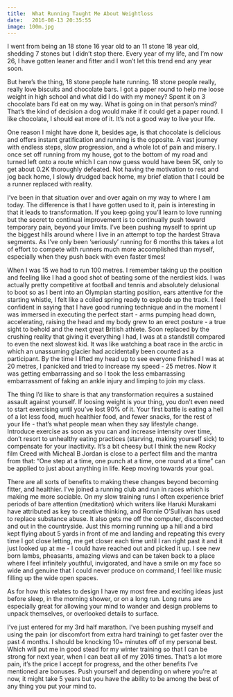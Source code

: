 ```yaml
---
title:  What Running Taught Me About Weightloss
date:   2016-08-13 20:35:55
image: 100m.jpg
---
```



I went from being an 18 stone 16 year old to an 11 stone 18 year old, shedding 7 stones but I didn’t stop there. Every year of my life, and I’m now 26, I have gotten leaner and fitter and I won’t let this trend end any year soon.

But here’s the thing, 18 stone people hate running. 18 stone people really, really love biscuits and chocolate bars. I got a paper round to help me loose weight in high school and what did I do with my money? Spent it on 3 chocolate bars I’d eat on my way. What is going on in that person’s mind? That’s the kind of decision a dog would make if it could get a paper round. I like chocolate, I should eat more of it. It’s not a good way to live your life.

One reason I might have done it, besides age, is that chocolate is delicious and offers instant gratification and running is the opposite. A vast journey with endless steps, slow progression, and a whole lot of pain and misery. I once set off running from my house, got to the bottom of my road and turned left onto a route which I can now guess would have been 5K, only to get about 0.2K thoroughly defeated. Not having the motivation to rest and jog back home, I slowly drudged back home, my brief elation that I could be a runner replaced with reality.

I’ve been in that situation over and over again on my way to where I am today. The difference is that I have gotten used to it, pain is interesting in that it leads to transformation. If you keep going you’ll learn to love running but the secret to continual improvement is to continually push toward temporary pain, beyond your limits. I’ve been pushing myself to sprint up the biggest hills around where I live in an attempt to top the hardest Strava segments. As I’ve only been ‘seriously’ running for 6 months this takes a lot of effort to compete with runners much more accomplished than myself, especially when they push back with even faster times!

When I was 15 we had to run 100 metres. I remember taking up the position and feeling like I had a good shot of beating some of the nerdiest kids. I was actually pretty competitive at football and tennis and absolutely delusional to boot so as I bent into an Olympian starting position, ears attentive for the starting whistle, I felt like a coiled spring ready to explode up the track. I feel confident in saying that I have good running technique and in the moment I was immersed in executing the perfect start - arms pumping head down, accelerating, raising the head and my body grew to an erect posture - a true sight to behold and the next great British athlete. Soon replaced by the crushing reality that giving it everything I had, I was at a standstill compared to even the next slowest kid. It was like watching a boat race in the arctic in which an unassuming glacier had accidentally been counted as a participant.  By the time I lifted my head up to see everyone finished I was at 20 metres, I panicked and tried to increase my speed - 25 metres. Now it was getting embarrassing and so I took the less embarrassing embarrassment of faking an ankle injury and limping to join my class.

The thing I’d like to share is that any transformation requires a sustained assault against yourself. If loosing weight is your thing, you don’t even need to start exercising until you’ve lost 90% of it. Your first battle is eating a hell of a lot less food, much healthier food, and fewer snacks, for the rest of your life - that’s what people mean when they say lifestyle change. Introduce exercise as soon as you can and increase intensity over time, don’t resort to unhealthy eating practices (starving, making yourself sick) to compensate for your inactivity. It’s a bit cheesy but I think the new Rocky film Creed with Micheal B Jordan is close to a perfect film and the mantra from that: “One step at a time, one punch at a time, one round at a time” can be applied to just about anything in life. Keep moving towards your goal.

There are all sorts of benefits to making these changes beyond becoming fitter, and healthier. I’ve joined a running club and run in races which is making me more sociable. On my slow training runs I often experience brief periods of bare attention (meditation) which writers like Haruki Murakami have attributed as key to creative thinking, and Ronnie O’Sullivan has used to replace substance abuse. It also gets me off the computer, disconnected and out in the countryside. Just this morning running up a hill and a bird kept flying about 5 yards in front of me and landing and repeating this every time I got close letting, me get closer each time until I ran right past it and it just looked up at me - I could have reached out and picked it up. I see new born lambs, pheasants, amazing views and can be taken back to a place where I feel infinitely youthful, invigorated, and have a smile on my face so wide and genuine that I could never produce on command; I feel like music filling up the wide open spaces. 

As for how this relates to design I have my most free and exciting ideas just before sleep, in the morning shower, or on a long run. Long runs are especially great for allowing your mind to wander and design problems to unpack themselves, or overlooked details to surface. 

I’ve just entered for my 3rd half marathon. I’ve been pushing myself and using the pain (or discomfort from extra hard training) to get faster over the past 4 months. I should be knocking 10+ minutes off of my personal best. Which will put me in good stead for my winter training so that I can be strong for next year, when I can beat all of my 2016 times. That’s a lot more pain, it’s the price I accept for progress, and the other benefits I’ve mentioned are bonuses. Push yourself and depending on where you’re at now, it might take 5 years but you have the ability to be among the best of any thing you put your mind to. 




